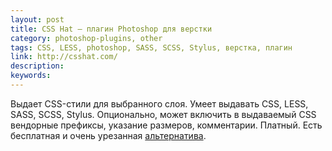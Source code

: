 ```yaml
---
layout: post
title: CSS Hat — плагин Photoshop для верстки
category: photoshop-plugins, other
tags: CSS, LESS, photoshop, SASS, SCSS, Stylus, верстка, плагин
link: http://csshat.com/
description:
keywords:
---
```


<p>Выдает CSS-стили для выбранного слоя. Умеет выдавать CSS, LESS, SASS, SCSS, Stylus. Опционально, может включить в выдаваемый CSS вендорные префиксы, указание размеров, комментарии. Платный. Есть бесплатная и очень урезанная <a href="/search/id341">альтернатива</a>.</p>
